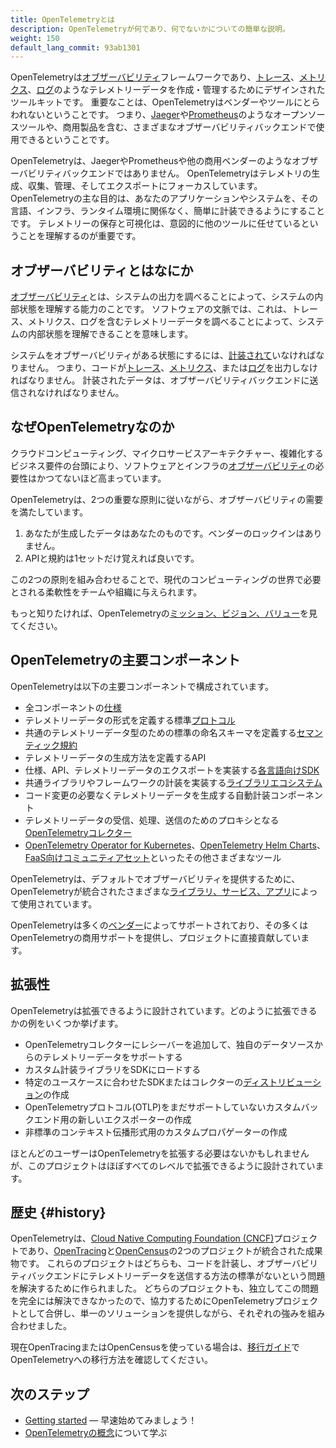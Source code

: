 ```yaml
---
title: OpenTelemetryとは
description: OpenTelemetryが何であり、何でないかについての簡単な説明。
weight: 150
default_lang_commit: 93ab1301
---
```


OpenTelemetryは[オブザーバビリティ](/docs/concepts/observability-primer/#what-is-observability)フレームワークであり、[トレース](/docs/concepts/signals/traces/)、[メトリクス](/docs/concepts/signals/metrics/)、[ログ](/docs/concepts/signals/logs/)のようなテレメトリーデータを作成・管理するためにデザインされたツールキットです。
重要なことは、OpenTelemetryはベンダーやツールにとらわれないということです。
つまり、[Jaeger](https://www.jaegertracing.io/)や[Prometheus](https://prometheus.io/)のようなオープンソースツールや、商用製品を含む、さまざまなオブザーバビリティバックエンドで使用できるということです。

OpenTelemetryは、JaegerやPrometheusや他の商用ベンダーのようなオブザーバビリティバックエンドではありません。
OpenTelemetryはテレメトリの生成、収集、管理、そしてエクスポートにフォーカスしています。
OpenTelemetryの主な目的は、あなたのアプリケーションやシステムを、その言語、インフラ、ランタイム環境に関係なく、簡単に計装できるようにすることです。
テレメトリーの保存と可視化は、意図的に他のツールに任せているということを理解するのが重要です。

## オブザーバビリティとはなにか

[オブザーバビリティ](/docs/concepts/observability-primer/#what-is-observability)とは、システムの出力を調べることによって、システムの内部状態を理解する能力のことです。
ソフトウェアの文脈では、これは、トレース、メトリクス、ログを含むテレメトリーデータを調べることによって、システムの内部状態を理解できることを意味します。

システムをオブザーバビリティがある状態にするには、[計装されて](/docs/concepts/instrumentation)いなければなりません。
つまり、コードが[トレース](/docs/concepts/signals/traces/)、[メトリクス](/docs/concepts/signals/metrics/)、または[ログ](/docs/concepts/signals/logs/)を出力しなければなりません。
計装されたデータは、オブザーバビリティバックエンドに送信されなければなりません。

## なぜOpenTelemetryなのか

クラウドコンピューティング、マイクロサービスアーキテクチャー、複雑化するビジネス要件の台頭により、ソフトウェアとインフラの[オブザーバビリティ](/docs/concepts/observability-primer/#what-is-observability)の必要性はかつてないほど高まっています。

OpenTelemetryは、2つの重要な原則に従いながら、オブザーバビリティの需要を満たしています。

1. あなたが生成したデータはあなたのものです。ベンダーのロックインはありません。
2. APIと規約は1セットだけ覚えれば良いです。

この2つの原則を組み合わせることで、現代のコンピューティングの世界で必要とされる柔軟性をチームや組織に与えられます。

もっと知りたければ、OpenTelemetryの[ミッション、ビジョン、バリュー](/community/mission/)を見てください。

## OpenTelemetryの主要コンポーネント

OpenTelemetryは以下の主要コンポーネントで構成されています。

- 全コンポーネントの[仕様](/docs/specs/otel)
- テレメトリーデータの形式を定義する標準[プロトコル](/docs/specs/otlp/)
- 共通のテレメトリーデータ型のための標準の命名スキーマを定義する[セマンティック規約](/docs/specs/semconv/)
- テレメトリーデータの生成方法を定義するAPI
- 仕様、API、テレメトリーデータのエクスポートを実装する[各言語向けSDK](/docs/languages)
- 共通ライブラリやフレームワークの計装を実装する[ライブラリエコシステム](/ecosystem/registry)
- コード変更の必要なくテレメトリーデータを生成する自動計装コンポーネント
- テレメトリーデータの受信、処理、送信のためのプロキシとなる[OpenTelemetryコレクター](/docs/collector)
- [OpenTelemetry Operator for Kubernetes](/docs/kubernetes/operator/)、[OpenTelemetry Helm Charts](/docs/kubernetes/helm/)、[FaaS向けコミュニティアセット](/docs/faas/)といったその他さまざまなツール

OpenTelemetryは、デフォルトでオブザーバビリティを提供するために、OpenTelemetryが統合されたさまざまな[ライブラリ、サービス、アプリ](/ecosystem/integrations/)によって使用されています。

OpenTelemetryは多くの[ベンダー](/ecosystem/vendors/)によってサポートされており、その多くはOpenTelemetryの商用サポートを提供し、プロジェクトに直接貢献しています。

## 拡張性

OpenTelemetryは拡張できるように設計されています。どのように拡張できるかの例をいくつか挙げます。

- OpenTelemetryコレクターにレシーバーを追加して、独自のデータソースからのテレメトリーデータをサポートする
- カスタム計装ライブラリをSDKにロードする
- 特定のユースケースに合わせたSDKまたはコレクターの[ディストリビューション](/docs/concepts/distributions/)の作成
- OpenTelemetryプロトコル(OTLP)をまだサポートしていないカスタムバックエンド用の新しいエクスポーターの作成
- 非標準のコンテキスト伝播形式用のカスタムプロパゲーターの作成

ほとんどのユーザーはOpenTelemetryを拡張する必要はないかもしれませんが、このプロジェクトはほぼすべてのレベルで拡張できるように設計されています。

## 歴史 {#history}

OpenTelemetryは、[Cloud Native Computing Foundation (CNCF)](https://www.cncf.io)プロジェクトであり、[OpenTracing](https://opentracing.io)と[OpenCensus](https://opencensus.io)の2つのプロジェクトが統合された成果物です。
これらのプロジェクトはどちらも、コードを計装し、オブザーバビリティバックエンドにテレメトリーデータを送信する方法の標準がないという問題を解決するために作られました。
どちらのプロジェクトも、独立してこの問題を完全には解決できなかったので、協力するためにOpenTelemetryプロジェクトとして合併し、単一のソリューションを提供しながら、それぞれの強みを組み合わせました。

現在OpenTracingまたはOpenCensusを使っている場合は、[移行ガイド](/docs/migration/)でOpenTelemetryへの移行方法を確認してください。

## 次のステップ

- [Getting started](/docs/getting-started/) &mdash; 早速始めてみましょう！
- [OpenTelemetryの概念](/docs/concepts/)について学ぶ

